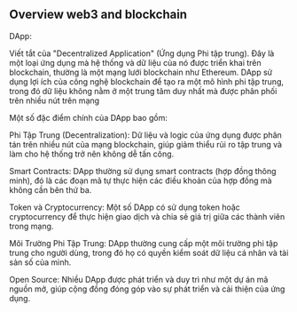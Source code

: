 ## Overview web3 and blockchain

DApp:

Viết tắt của "Decentralized Application" (Ứng dụng Phi tập trung). Đây là một loại ứng dụng mà hệ thống và dữ liệu của nó được triển khai trên blockchain, thường là một mạng lưới blockchain như Ethereum. DApp sử dụng lợi ích của công nghệ blockchain để tạo ra một mô hình phi tập trung, trong đó dữ liệu không nằm ở một trung tâm duy nhất mà được phân phối trên nhiều nút trên mạng

Một số đặc điểm chính của DApp bao gồm:

Phi Tập Trung (Decentralization): Dữ liệu và logic của ứng dụng được phân tán trên nhiều nút của mạng blockchain, giúp giảm thiểu rủi ro tập trung và làm cho hệ thống trở nên không dễ tấn công.

Smart Contracts: DApp thường sử dụng smart contracts (hợp đồng thông minh), đó là các đoạn mã tự thực hiện các điều khoản của hợp đồng mà không cần bên thứ ba.

Token và Cryptocurrency: Một số DApp có sử dụng token hoặc cryptocurrency để thực hiện giao dịch và chia sẻ giá trị giữa các thành viên trong mạng.

Môi Trường Phi Tập Trung: DApp thường cung cấp một môi trường phi tập trung cho người dùng, trong đó họ có quyền kiểm soát dữ liệu cá nhân và tài sản số của mình.

Open Source: Nhiều DApp được phát triển và duy trì như một dự án mã nguồn mở, giúp cộng đồng đóng góp vào sự phát triển và cải thiện của ứng dụng.

